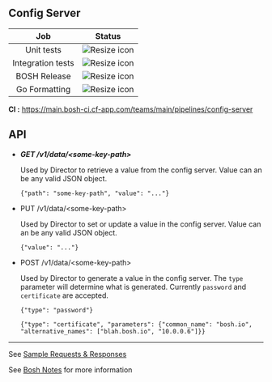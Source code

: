 ## Config Server

Job            | Status  
:------------: | -------------
Unit tests     | ![Resize icon][badge-test-unit] 
Integration tests  | ![Resize icon][badge-test-integration]
BOSH Release   | ![Resize icon][badge-bosh-release]
Go Formatting| ![Resize icon][badge-test-gofmt]   

[badge-test-unit]: https://main.bosh-ci.cf-app.com/api/v1/teams/main/pipelines/config-server/jobs/test-unit/badge

[badge-test-integration]: https://main.bosh-ci.cf-app.com/api/v1/teams/main/pipelines/config-server/jobs/test-integration/badge

[badge-bosh-release]: https://main.bosh-ci.cf-app.com/api/v1/teams/main/pipelines/config-server/jobs/bosh-release/badge

[badge-test-gofmt]: https://main.bosh-ci.cf-app.com/api/v1/teams/main/pipelines/config-server/jobs/test-gofmt/badge

__CI :__ <https://main.bosh-ci.cf-app.com/teams/main/pipelines/config-server> <br>


## API 

- ___GET /v1/data/&lt;some-key-path>___
  
  Used by Director to retrieve a value from the config server. Value can an be any valid JSON object.
    
	```
  {"path": "some-key-path", "value": "..."}  
  ```

- PUT /v1/data/&lt;some-key-path>

  Used by Director to set or update a value in the config server. Value can an be any valid JSON object.
  ```
  {"value": "..."}
  ```

- POST /v1/data/&lt;some-key-path>

	Used by Director to generate a value in the config server. The `type` parameter will determine what is generated. Currently `password` and `certificate` are accepted.
  
  ```
  {"type": "password"}
  ```
  ```
  {"type": "certificate", "parameters": {"common_name": "bosh.io", "alternative_names": ["blah.bosh.io", "10.0.0.6"]}}
  ```

---
See [Sample Requests & Responses](https://github.com/cloudfoundry/config-server/blob/master/docs/sample-requests-responses.md)

See [Bosh Notes](https://github.com/cloudfoundry/bosh-notes/blob/master/config-server.md) for more information
